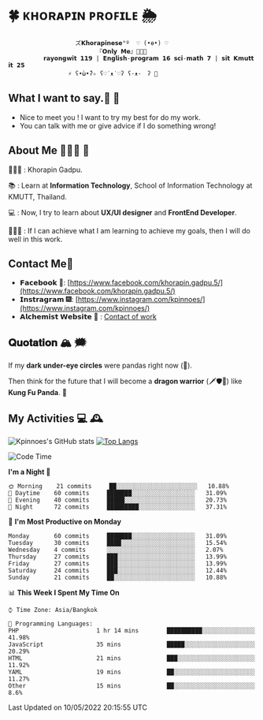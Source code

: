 # 🍀  ᴋʜᴏʀᴀᴘɪɴ ᴘʀᴏꜰɪʟᴇ  🌦 
                       ズ𝗞𝗵𝗼𝗿𝗮𝗽𝗶𝗻𝗲𝘀𝗲°º  ♡ (•ө•) ♡
                             『𝗢𝗻𝗹𝘆 𝗠𝗲』👩🏻‍💻
              𝗿𝗮𝘆𝗼𝗻𝗴𝘄𝗶𝘁 𝟭𝟭𝟵 | 𝗘𝗻𝗴𝗹𝗶𝘀𝗵-𝗽𝗿𝗼𝗴𝗿𝗮𝗺 𝟭𝟲 𝘀𝗰𝗶-𝗺𝗮𝘁𝗵 𝟳 | 𝘀𝗶𝘁 𝗞𝗺𝘂𝘁𝘁 𝗶𝘁 𝟮𝟱
                     ⚡️ ʕ•̀ω•́ʔ✧ ʕ♡˙ᴥ˙♡ʔ ʕ·ᴥ·　ʔ 💫

## What I want to say.💬 📧 

- Nice to meet you ! I want to try my best for do my work.  
- You can talk with me or give advice if I do something wrong! 

## About Me 🙋🏻‍♀️ 🌱
 👩🏻‍💼 : Khorapin Gadpu.
 
 📚 : Learn at **Information Technology**, School of Information Technology at KMUTT, Thailand. 

 💻 : Now, I try to learn about __UX/UI designer__ and __FrontEnd Developer__. 

 🏃🏻‍♀️ : If I can achieve what I am learning to achieve my goals, then I will do well in this work. 

## Contact Me📱

- 𝗙𝗮𝗰𝗲𝗯𝗼𝗼𝗸 🌌: [https://www.facebook.com/khorapin.gadpu.5/](https://www.facebook.com/khorapin.gadpu.5/)
- 𝗜𝗻𝘀𝘁𝗿𝗮𝗴𝗿𝗮𝗺 🎆: [https://www.instagram.com/kpinnoes/](https://www.instagram.com/kpinnoes/)
- 𝗔𝗹𝗰𝗵𝗲𝗺𝗶𝘀𝘁 𝗪𝗲𝗯𝘀𝗶𝘁𝗲 🌄 : [Contact of work](https://alchemist-softwarehouse.co/)

## 𝐐𝐮𝐨𝐭𝐚𝐭𝐢𝐨𝐧 🏔 🗯

If my __dark under-eye circles__ were pandas right now (🐼).

Then think for the future that I will become a __dragon warrior__ (🗡🛡🐲) like __Kung Fu Panda__. 🐉



## My Activities 💻 🕰
![Kpinnoes's GitHub stats](https://github-readme-stats.vercel.app/api?username=kpinnoes&show_icons=true&theme=solarized-light)
[![Top Langs](https://github-readme-stats.vercel.app/api/top-langs/?username=kpinnoes&layout=compact&langs_count=10&theme=solarized-light)](https://github.com/kpinnoes/github-readme-stats)


<!--START_SECTION:waka-->
![Code Time](http://img.shields.io/badge/Code%20Time-0-blue)

**I'm a Night 🦉** 

```text
🌞 Morning    21 commits     ██░░░░░░░░░░░░░░░░░░░░░░░   10.88% 
🌆 Daytime    60 commits     ███████░░░░░░░░░░░░░░░░░░   31.09% 
🌃 Evening    40 commits     █████░░░░░░░░░░░░░░░░░░░░   20.73% 
🌙 Night      72 commits     █████████░░░░░░░░░░░░░░░░   37.31%

```
📅 **I'm Most Productive on Monday** 

```text
Monday       60 commits     ███████░░░░░░░░░░░░░░░░░░   31.09% 
Tuesday      30 commits     ████░░░░░░░░░░░░░░░░░░░░░   15.54% 
Wednesday    4 commits      ░░░░░░░░░░░░░░░░░░░░░░░░░   2.07% 
Thursday     27 commits     ███░░░░░░░░░░░░░░░░░░░░░░   13.99% 
Friday       27 commits     ███░░░░░░░░░░░░░░░░░░░░░░   13.99% 
Saturday     24 commits     ███░░░░░░░░░░░░░░░░░░░░░░   12.44% 
Sunday       21 commits     ██░░░░░░░░░░░░░░░░░░░░░░░   10.88%

```


📊 **This Week I Spent My Time On** 

```text
⌚︎ Time Zone: Asia/Bangkok

💬 Programming Languages: 
PHP                      1 hr 14 mins        ██████████░░░░░░░░░░░░░░░   41.98% 
JavaScript               35 mins             █████░░░░░░░░░░░░░░░░░░░░   20.29% 
HTML                     21 mins             ███░░░░░░░░░░░░░░░░░░░░░░   11.92% 
YAML                     19 mins             ██░░░░░░░░░░░░░░░░░░░░░░░   11.27% 
Other                    15 mins             ██░░░░░░░░░░░░░░░░░░░░░░░   8.6%

```


 Last Updated on 10/05/2022 20:15:55 UTC
<!--END_SECTION:waka-->
